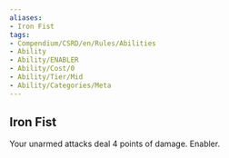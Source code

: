 ```yaml
---
aliases:
- Iron Fist
tags:
- Compendium/CSRD/en/Rules/Abilities
- Ability
- Ability/ENABLER
- Ability/Cost/0
- Ability/Tier/Mid
- Ability/Categories/Meta
---
```


  
## Iron Fist  
Your unarmed attacks deal 4 points of damage. Enabler.